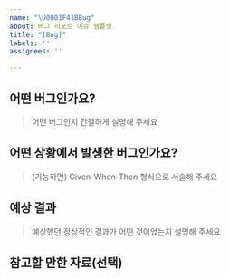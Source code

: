 ```yaml
---
name: "\U0001F41BBug"
about: 버그 리포트 이슈 템플릿
title: "[Bug]"
labels: ''
assignees: ''

---
```


## 어떤 버그인가요?

> 어떤 버그인지 간결하게 설명해 주세요

## 어떤 상황에서 발생한 버그인가요?

> (가능하면) Given-When-Then 형식으로 서술해 주세요

## 예상 결과

> 예상했던 정상적인 결과가 어떤 것이었는지 설명해 주세요

## 참고할 만한 자료(선택)
